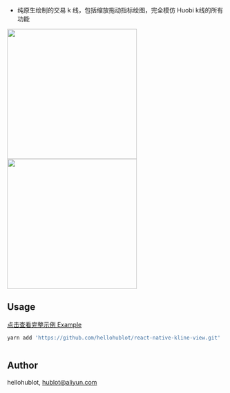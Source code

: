 - 纯原生绘制的交易 k 线，包括缩放拖动指标绘图，完全模仿 Huobi k线的所有功能

<image src="./example/1.png" width="300">
<image src="./example/2.png" width="300">

## Usage

[点击查看完整示例 Example](./example/App.js)

```bash
yarn add 'https://github.com/hellohublot/react-native-kline-view.git'
```

```javascript

```

## Author

hellohublot, hublot@aliyun.com
